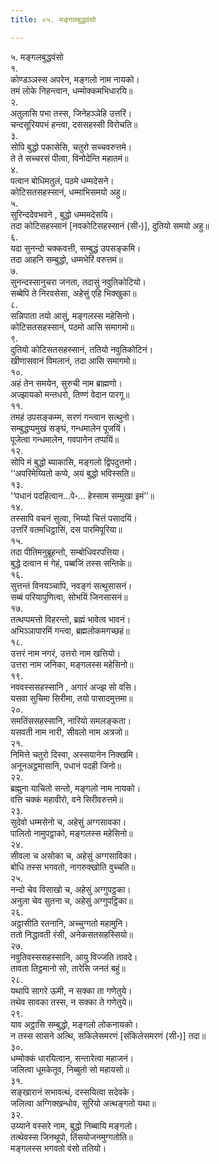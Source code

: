 ```yaml
---
title: ०५. मङ्गलबुद्धवंसो

---
```

५. मङ्गलबुद्धवंसो  
१.  
कोण्डञ्ञस्स अपरेन, मङ्गलो नाम नायको।  
तमं लोके निहन्त्वान, धम्मोक्कमभिधारयि॥  
२.  
अतुलासि पभा तस्स, जिनेहञ्ञेहि उत्तरिं।  
चन्दसूरियपभं हन्त्वा, दससहस्सी विरोचति॥  
३.  
सोपि बुद्धो पकासेसि, चतुरो सच्चवरुत्तमे।  
ते ते सच्चरसं पीत्वा, विनोदेन्ति महातमं॥  
४.  
पत्वान बोधिमतुलं, पठमे धम्मदेसने।  
कोटिसतसहस्सानं, धम्माभिसमयो अहु॥  
५.  
सुरिन्ददेवभवने , बुद्धो धम्ममदेसयि।  
तदा कोटिसहस्सानं [नवकोटिसहस्सानं (सी॰)], दुतियो समयो अहु॥  
६.  
यदा सुनन्दो चक्कवत्ती, सम्बुद्धं उपसङ्कमि।  
तदा आहनि सम्बुद्धो, धम्मभेरिं वरुत्तमं॥  
७.  
सुनन्दस्सानुचरा जनता, तदासुं नवुतिकोटियो।  
सब्बेपि ते निरवसेसा, अहेसुं एहि भिक्खुका॥  
८.  
सन्निपाता तयो आसुं, मङ्गलस्स महेसिनो।  
कोटिसतसहस्सानं, पठमो आसि समागमो॥  
९.  
दुतियो कोटिसतसहस्सानं, ततियो नवुतिकोटिनं।  
खीणासवानं विमलानं, तदा आसि समागमो॥  
१०.  
अहं तेन समयेन, सुरुची नाम ब्राह्मणो।  
अज्झायको मन्तधरो, तिण्णं वेदान पारगू॥  
११.  
तमहं उपसङ्कम्म, सरणं गन्त्वान सत्थुनो।  
सम्बुद्धप्पमुखं सङ्घं, गन्धमालेन पूजयिं।  
पूजेत्वा गन्धमालेन, गवपानेन तप्पयिं॥  
१२.  
सोपि मं बुद्धो ब्याकासि, मङ्गलो द्विपदुत्तमो।  
‘‘अपरिमेय्यितो कप्पे, अयं बुद्धो भविस्सति॥  
१३.  
‘‘पधानं पदहित्वान…पे॰… हेस्साम सम्मुखा इमं’’॥  
१४.  
तस्सापि वचनं सुत्वा, भिय्यो चित्तं पसादयिं।  
उत्तरिं वतमधिट्ठासिं, दस पारमिपूरिया॥  
१५.  
तदा पीतिमनुब्रूहन्तो, सम्बोधिवरपत्तिया।  
बुद्धे दत्वान मं गेहं, पब्बजिं तस्स सन्तिके॥  
१६.  
सुत्तन्तं विनयञ्चापि, नवङ्गं सत्थुसासनं।  
सब्बं परियापुणित्वा, सोभयिं जिनसासनं॥  
१७.  
तत्थप्पमत्तो विहरन्तो, ब्रह्मं भावेत्व भावनं।  
अभिञ्ञापारमिं गन्त्वा, ब्रह्मलोकमगच्छहं॥  
१८.  
उत्तरं नाम नगरं, उत्तरो नाम खत्तियो।  
उत्तरा नाम जनिका, मङ्गलस्स महेसिनो॥  
१९.  
नववस्ससहस्सानि , अगारं अज्झ सो वसि।  
यसवा सुचिमा सिरीमा, तयो पासादमुत्तमा॥  
२०.  
समतिंससहस्सानि, नारियो समलङ्कता।  
यसवती नाम नारी, सीवलो नाम अत्रजो॥  
२१.  
निमित्ते चतुरो दिस्वा, अस्सयानेन निक्खमि।  
अनूनअट्ठमासानि, पधानं पदही जिनो॥  
२२.  
ब्रह्मुना याचितो सन्तो, मङ्गलो नाम नायको।  
वत्ति चक्कं महावीरो, वने सिरीवरुत्तमे॥  
२३.  
सुदेवो धम्मसेनो च, अहेसुं अग्गसावका।  
पालितो नामुपट्ठाको, मङ्गलस्स महेसिनो॥  
२४.  
सीवला च असोका च, अहेसुं अग्गसाविका।  
बोधि तस्स भगवतो, नागरुक्खोति वुच्चति॥  
२५.  
नन्दो चेव विसाखो च, अहेसुं अग्गुपट्ठका।  
अनुला चेव सुतना च, अहेसुं अग्गुपट्ठिका॥  
२६.  
अट्ठासीति रतनानि, अच्चुग्गतो महामुनि।  
ततो निद्धावती रंसी, अनेकसतसहस्सियो॥  
२७.  
नवुतिवस्ससहस्सानि, आयु विज्जति तावदे।  
तावता तिट्ठमानो सो, तारेसि जनतं बहुं॥  
२८.  
यथापि सागरे ऊमी, न सक्का ता गणेतुये।  
तथेव सावका तस्स, न सक्का ते गणेतुये॥  
२९.  
याव अट्ठासि सम्बुद्धो, मङ्गलो लोकनायको।  
न तस्स सासने अत्थि, सकिलेसमरणं [संकिलेसमरणं (सी॰)] तदा॥  
३०.  
धम्मोक्कं धारयित्वान, सन्तारेत्वा महाजनं।  
जलित्वा धूमकेतूव, निब्बुतो सो महायसो॥  
३१.  
सङ्खारानं सभावत्थं, दस्सयित्वा सदेवके।  
जलित्वा अग्गिक्खन्धोव, सूरियो अत्थङ्गतो यथा॥  
३२.  
उय्याने वस्सरे नाम, बुद्धो निब्बायि मङ्गलो।  
तत्थेवस्स जिनथूपो, तिंसयोजनमुग्गतोति॥  
मङ्गलस्स भगवतो वंसो ततियो।  